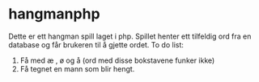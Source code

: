 # hangmanphp
Dette er ett hangman spill laget i php.
Spillet henter ett tilfeldig ord fra en database og får brukeren til å gjette ordet.
To do list:
1. Få med æ , ø og å (ord med disse bokstavene funker ikke)
2. Få tegnet en mann som blir hengt.